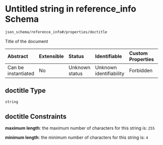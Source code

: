 # Untitled string in reference\_info Schema

```txt
json_schema/reference_info#/properties/doctitle
```

Title of the document

| Abstract            | Extensible | Status         | Identifiable            | Custom Properties | Additional Properties | Access Restrictions | Defined In                                                                                   |
| :------------------ | :--------- | :------------- | :---------------------- | :---------------- | :-------------------- | :------------------ | :------------------------------------------------------------------------------------------- |
| Can be instantiated | No         | Unknown status | Unknown identifiability | Forbidden         | Allowed               | none                | [reference\_info.schema.json\*](../../out/reference_info.schema.json "open original schema") |

## doctitle Type

`string`

## doctitle Constraints

**maximum length**: the maximum number of characters for this string is: `255`

**minimum length**: the minimum number of characters for this string is: `4`
